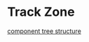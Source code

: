 # Track Zone

[component tree structure](https://app.diagrams.net/#Hfahimfaisaal%2Ftrack-zone%2Fmaster%2Fcomponent-tree%2Ftrack-zone-component-tree)
